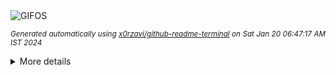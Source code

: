<div align="justify">
<picture>
    <source media="(prefers-color-scheme: dark)" srcset="https://i.ibb.co/WNCbDKq/output-gif.gif">
    <source media="(prefers-color-scheme: light)" srcset="https://i.ibb.co/WNCbDKq/output-gif.gif">
    <img alt="GIFOS" src="https://i.ibb.co/WNCbDKq/output-gif.gif">
</picture>

<sub><i>Generated automatically using [x0rzavi/github-readme-terminal](https://github.com/x0rzavi/github-readme-terminal) on Sat Jan 20 06:47:17 AM IST 2024</i></sub>

<details>
<summary>More details</summary>

</details>
</div>

<!-- Image deletion URL: https://ibb.co/j9tcV4B/98a95605647decd22ed58ba0ed3d0dc8 -->